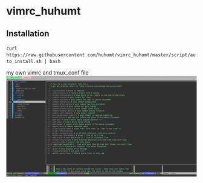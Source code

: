 # vimrc_huhumt
## Installation
`curl https://raw.githubusercontent.com/huhumt/vimrc_huhumt/master/script/auto_install.sh | bash`

my own vimrc and tmux_conf file
![alt text](https://raw.githubusercontent.com/huhumt/vimrc_huhumt/master/demo/demo.png)
